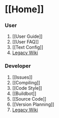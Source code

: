 # [[Home]]

### User

1. [[User Guide]]
1. [[User FAQ]]
1. [[Text Config]]
1. [Legacy Wiki](http://synergy-project.org/wiki/User)

### Developer

1. [[Issues]]
1. [[Compiling]]
1. [[Code Style]]
1. [[Buildbot]]
1. [[Source Code]]
1. [[Version Planning]]
1. [Legacy Wiki](http://synergy-project.org/wiki/Developer)